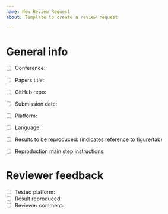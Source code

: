 ```yaml
---
name: New Review Request
about: Template to create a review request

---
```


# General info
- [ ] Conference: 
- [ ] Papers title:
- [ ] GitHub repo: 
- [ ] Submission date: 
- [ ] Platform: 
- [ ] Language:
- [ ] Results to be reproduced: (indicates reference to figure/tab) 
- [ ] Reproduction main step instructions:


# Reviewer feedback
- [ ] Tested platform:
- [ ] Result reproduced:
- [ ] Reviewer comment:
